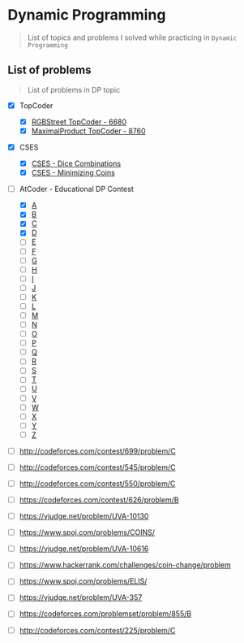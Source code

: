 # Dynamic Programming
> List of topics and problems I solved while practicing in `Dynamic Programming`


## List of problems
> List of problems in DP topic

- [x] TopCoder 
  - [x] [RGBStreet TopCoder - 6680](https://vjudge.net/problem/TopCoder-6680)
  - [x] [MaximalProduct TopCoder - 8760](https://vjudge.net/problem/TopCoder-8760)
- [x] CSES
  - [x] [CSES - Dice Combinations](https://cses.fi/problemset/task/1633)
  - [x] [CSES - Minimizing Coins](https://cses.fi/problemset/task/1634)

- [ ] AtCoder - Educational DP Contest
  - [x] [A](https://atcoder.jp/contests/dp/tasks/dp_a)
  - [x] [B](https://atcoder.jp/contests/dp/tasks/dp_b)
  - [x] [C](https://atcoder.jp/contests/dp/tasks/dp_c)
  - [x] [D](https://atcoder.jp/contests/dp/tasks/dp_d)
  - [ ] [E](https://atcoder.jp/contests/dp/tasks/dp_e)
  - [ ] [F](https://atcoder.jp/contests/dp/tasks/dp_f)
  - [ ] [G](https://atcoder.jp/contests/dp/tasks/dp_g)
  - [ ] [H](https://atcoder.jp/contests/dp/tasks/dp_h)
  - [ ] [I](https://atcoder.jp/contests/dp/tasks/dp_i)
  - [ ] [J](https://atcoder.jp/contests/dp/tasks/dp_j)
  - [ ] [K](https://atcoder.jp/contests/dp/tasks/dp_k)
  - [ ] [L](https://atcoder.jp/contests/dp/tasks/dp_l)
  - [ ] [M](https://atcoder.jp/contests/dp/tasks/dp_m)
  - [ ] [N](https://atcoder.jp/contests/dp/tasks/dp_n)
  - [ ] [O](https://atcoder.jp/contests/dp/tasks/dp_o)
  - [ ] [P](https://atcoder.jp/contests/dp/tasks/dp_p)
  - [ ] [Q](https://atcoder.jp/contests/dp/tasks/dp_q)
  - [ ] [R](https://atcoder.jp/contests/dp/tasks/dp_r)
  - [ ] [S](https://atcoder.jp/contests/dp/tasks/dp_s)
  - [ ] [T](https://atcoder.jp/contests/dp/tasks/dp_t)
  - [ ] [U](https://atcoder.jp/contests/dp/tasks/dp_u)
  - [ ] [V](https://atcoder.jp/contests/dp/tasks/dp_v)
  - [ ] [W](https://atcoder.jp/contests/dp/tasks/dp_w)
  - [ ] [X](https://atcoder.jp/contests/dp/tasks/dp_x)
  - [ ] [Y](https://atcoder.jp/contests/dp/tasks/dp_y)
  - [ ] [Z](https://atcoder.jp/contests/dp/tasks/dp_z)

- [ ] http://codeforces.com/contest/699/problem/C
- [ ] http://codeforces.com/contest/545/problem/C
- [ ] http://codeforces.com/contest/550/problem/C
- [ ] https://codeforces.com/contest/626/problem/B
- [ ] https://vjudge.net/problem/UVA-10130
- [ ] https://www.spoj.com/problems/COINS/
- [ ] https://vjudge.net/problem/UVA-10616
- [ ] https://www.hackerrank.com/challenges/coin-change/problem
- [ ] https://www.spoj.com/problems/ELIS/
- [ ] https://vjudge.net/problem/UVA-357
- [ ] https://codeforces.com/problemset/problem/855/B
- [ ] http://codeforces.com/contest/225/problem/C

